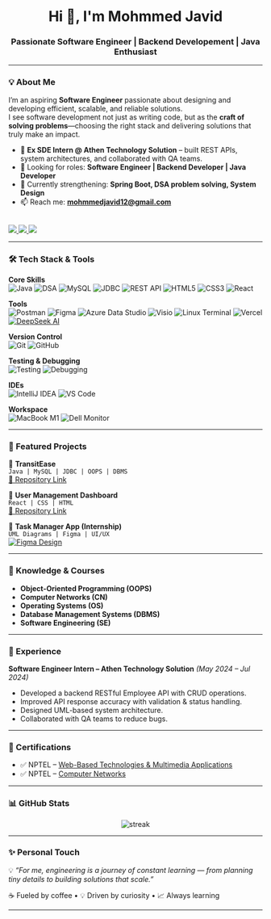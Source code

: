 <!-- Profile Header -->
<h1 align="center">Hi 👋, I'm Mohmmed Javid</h1>
<h3 align="center">Passionate Software Engineer | Backend Developement | Java Enthusiast</h3>

---

### 💡 About Me  
I’m an aspiring **Software Engineer** passionate about designing and developing efficient, scalable, and reliable solutions.  
I see software development not just as writing code, but as the **craft of solving problems**—choosing the right stack and delivering solutions that truly make an impact.  


- 🔭 **Ex SDE Intern @ Athen Technology Solution** – built REST APIs, system architectures, and collaborated with QA teams.  
- 🎯 Looking for roles: **Software Engineer | Backend Developer | Java Developer**  
- 🌱 Currently strengthening: **Spring Boot, DSA problem solving, System Design**  
- 📫 Reach me: **mohmmedjavid12@gmail.com** <br><br>


<p align="left">
  <a href="https://github.com/mdjavid12/mdjavid12/blob/main/MOHMMED_JAVID_RESUME.pdf">
    <img src="https://img.shields.io/badge/Resume-View-red?style=for-the-badge&logo=adobeacrobatreader" />
  </a>
  <a href="https://www.linkedin.com/in/mohmmed-javid/">
    <img src="https://img.shields.io/badge/LinkedIn-Connect-blue?style=for-the-badge&logo=linkedin" />
  </a>
  <a href="https://www.geeksforgeeks.org/user/mohmmedjx6rm/">
    <img src="https://img.shields.io/badge/GeeksforGeeks-Profile-darkgreen?style=for-the-badge&logo=geeksforgeeks" />
  </a>
</p>

---

### 🛠️ Tech Stack & Tools  

**Core Skills**  
![Java](https://img.shields.io/badge/Java-ED8B00?style=for-the-badge&logo=openjdk&logoColor=white)
![DSA](https://img.shields.io/badge/Data%20Structures%20&%20Algorithms-FFA116?style=for-the-badge&logo=codeforces&logoColor=white)
![MySQL](https://img.shields.io/badge/MySQL-005C84?style=for-the-badge&logo=mysql&logoColor=white)
![JDBC](https://img.shields.io/badge/JDBC-007396?style=for-the-badge&logo=java&logoColor=white)
![REST API](https://img.shields.io/badge/REST%20API-02569B?style=for-the-badge&logo=postman&logoColor=white)
![HTML5](https://img.shields.io/badge/HTML5-E34F26?style=for-the-badge&logo=html5&logoColor=white)
![CSS3](https://img.shields.io/badge/CSS3-1572B6?style=for-the-badge&logo=css3&logoColor=white)
![React](https://img.shields.io/badge/React-20232A?style=for-the-badge&logo=react&logoColor=61DAFB) <br>

**Tools**  
![Postman](https://img.shields.io/badge/Postman-FF6C37?style=for-the-badge&logo=postman&logoColor=white)
![Figma](https://img.shields.io/badge/Figma-F24E1E?style=for-the-badge&logo=figma&logoColor=white)
![Azure Data Studio](https://img.shields.io/badge/Azure%20Data%20Studio-0078D4?style=for-the-badge&logo=microsoftazure&logoColor=white)
![Visio](https://img.shields.io/badge/Visio-3955A3?style=for-the-badge&logo=microsoftvisio&logoColor=white)
![Linux Terminal](https://img.shields.io/badge/Linux-Terminal-FCC624?style=for-the-badge&logo=linux&logoColor=black)
![Vercel](https://img.shields.io/badge/Vercel-000000?style=for-the-badge&logo=vercel&logoColor=white)
[![DeepSeek AI](https://img.shields.io/badge/DeepSeek–AI-blue?style=for-the-badge&logo=ai)](https://www.deepseek.com/en)



**Version Control**  
![Git](https://img.shields.io/badge/Git-F05032?style=for-the-badge&logo=git&logoColor=white)
![GitHub](https://img.shields.io/badge/GitHub-181717?style=for-the-badge&logo=github&logoColor=white)


**Testing & Debugging**  
![Testing](https://img.shields.io/badge/Testing-FFB400?style=for-the-badge&logo=testinglibrary&logoColor=black)
![Debugging](https://img.shields.io/badge/Debugging-0088cc?style=for-the-badge&logo=bugatti&logoColor=white)


**IDEs**  
![IntelliJ IDEA](https://img.shields.io/badge/IntelliJ%20IDEA-000000?style=for-the-badge&logo=intellijidea&logoColor=white)
![VS Code](https://img.shields.io/badge/VS%20Code-007ACC?style=for-the-badge&logo=visualstudiocode&logoColor=white)


**Workspace**  
![MacBook M1](https://img.shields.io/badge/Apple-MacBook_M1-999999?style=for-the-badge&logo=apple&logoColor=white)
![Dell Monitor](https://img.shields.io/badge/Dell-Monitor-007DB8?style=for-the-badge&logo=dell&logoColor=white)

---

### 📂 Featured Projects  

🔹 **TransitEase**  
`Java | MySQL | JDBC | OOPS | DBMS`  
[🔗 Repository Link](https://github.com/mdjavid12/TransitEase-Bus-Reservation-Platform) 

🔹 **User Management Dashboard**  
`React | CSS | HTML`  
[🔗 Repository Link](https://github.com/mdjavid12/User-Management-Dashboard)  

🔹 **Task Manager App (Internship)**  
`UML Diagrams | Figma | UI/UX`  
[![Figma Design](https://img.shields.io/badge/Figma-Design-FF7262?style=for-the-badge&logo=figma&logoColor=white)](https://www.figma.com/proto/ofdSgONuCnHcuNV0y09rUy/prototype?page-id=0%3A1&node-id=177-1116&viewport=562%2C569%2C0.83&t=2k6RN4oDHV0eJioA-1&scaling=scale-down&starting-point-node-id=1%3A2)

---

### 📜 Knowledge & Courses  

- **Object-Oriented Programming (OOPS)**   
- **Computer Networks (CN)**
- **Operating Systems (OS)**  
- **Database Management Systems (DBMS)** 
- **Software Engineering (SE)**   

---

### 💼 Experience  

**Software Engineer Intern – Athen Technology Solution** *(May 2024 – Jul 2024)*  
- Developed a backend RESTful Employee API with CRUD operations.  
- Improved API response accuracy with validation & status handling.  
- Designed UML-based system architecture.  
- Collaborated with QA teams to reduce bugs.  

---

### 📜 Certifications  

- ✅ NPTEL – [Web-Based Technologies & Multimedia Applications](https://drive.google.com/file/d/1q_UQ8p0gOghByQy79hQ9ONjDgE_Cjm07/view?usp=sharing)  
- ✅ NPTEL – [Computer Networks](https://drive.google.com/file/d/1VnazBHn_QjucfVc0O2AwbwCZBvHLNtxi/view?usp=sharing)  

---

### 📊 GitHub Stats  

<p align="center">
  <img src="https://github-readme-streak-stats.herokuapp.com/?user=mdjavid12&theme=tokyonight" alt="streak" />
</p>

---

### ✨ Personal Touch  

💡 *“For me, engineering is a journey of constant learning — from planning tiny details to building solutions that scale.”*  

☕ Fueled by coffee • 💡 Driven by curiosity • 📈 Always learning  

---

